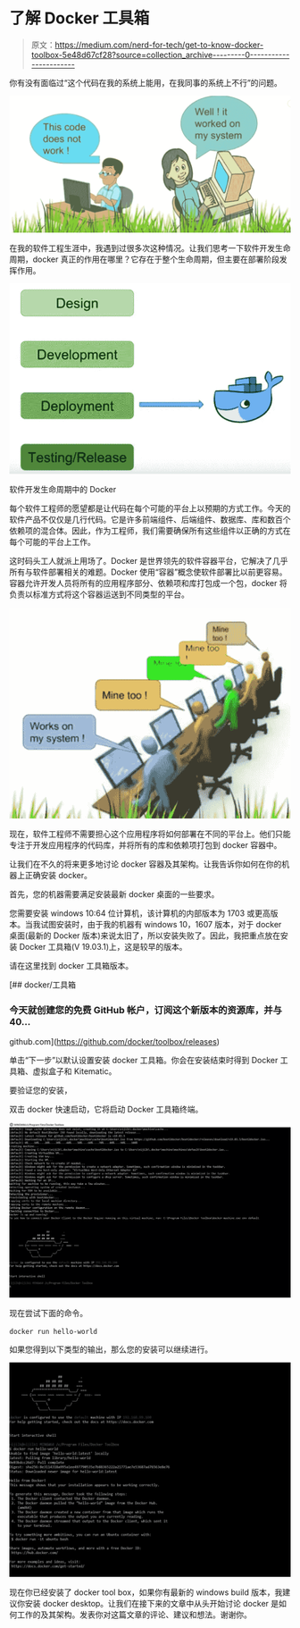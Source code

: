 # 了解 Docker 工具箱

> 原文：<https://medium.com/nerd-for-tech/get-to-know-docker-toolbox-5e48d67cf28?source=collection_archive---------0----------------------->

你有没有面临过“这个代码在我的系统上能用，在我同事的系统上不行”的问题。

![](img/c2c6f11c4a2221714231eccfbabacbe9.png)

在我的软件工程生涯中，我遇到过很多次这种情况。让我们思考一下软件开发生命周期，docker 真正的作用在哪里？它存在于整个生命周期，但主要在部署阶段发挥作用。

![](img/622345772a480c1608595e6456783fd9.png)

软件开发生命周期中的 Docker

每个软件工程师的愿望都是让代码在每个可能的平台上以预期的方式工作。今天的软件产品不仅仅是几行代码。它是许多前端组件、后端组件、数据库、库和数百个依赖项的混合体。因此，作为工程师，我们需要确保所有这些组件以正确的方式在每个可能的平台上工作。

这时码头工人就派上用场了。Docker 是世界领先的软件容器平台，它解决了几乎所有与软件部署相关的难题。Docker 使用“容器”概念使软件部署比以前更容易。容器允许开发人员将所有的应用程序部分、依赖项和库打包成一个包，docker 将负责以标准方式将这个容器运送到不同类型的平台。

![](img/761680680b19b14dbb2adaab58f527f7.png)

现在，软件工程师不需要担心这个应用程序将如何部署在不同的平台上。他们只能专注于开发应用程序的代码库，并将所有的库和依赖项打包到 docker 容器中。

让我们在不久的将来更多地讨论 docker 容器及其架构。让我告诉你如何在你的机器上正确安装 docker。

首先，您的机器需要满足安装最新 docker 桌面的一些要求。

您需要安装 windows 10:64 位计算机，该计算机的内部版本为 1703 或更高版本。当我试图安装时，由于我的机器有 windows 10，1607 版本，对于 docker 桌面(最新的 Docker 版本)来说太旧了，所以安装失败了。因此，我把重点放在安装 Docker 工具箱(V 19.03.1)上，这是较早的版本。

请在这里找到 docker 工具箱版本。

[](https://github.com/docker/toolbox/releases) [## docker/工具箱

### 今天就创建您的免费 GitHub 帐户，订阅这个新版本的资源库，并与 40…

github.com](https://github.com/docker/toolbox/releases) 

单击“下一步”以默认设置安装 docker 工具箱。你会在安装结束时得到 Docker 工具箱、虚拟盒子和 Kitematic。

要验证您的安装，

双击 docker 快速启动，它将启动 Docker 工具箱终端。

![](img/17deaff337fb659db6d01a82b707b34b.png)

现在尝试下面的命令。

`docker run hello-world`

如果您得到以下类型的输出，那么您的安装可以继续进行。

![](img/512c04111f344534bc29995714eb5a81.png)

现在你已经安装了 docker tool box，如果你有最新的 windows build 版本，我建议你安装 docker desktop。让我们在接下来的文章中从头开始讨论 docker 是如何工作的及其架构。发表你对这篇文章的评论、建议和想法。谢谢你。